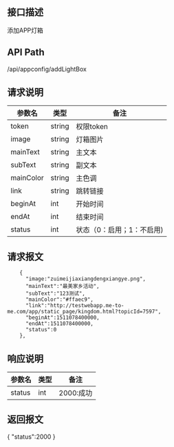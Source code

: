 ## 接口描述
添加APP灯箱
## API Path
/api/appconfig/addLightBox
## 请求说明
|参数名   |类型    |备注             |
|---------|--------|-----------------|
|token    |string  |权限token        |
|image    |string  |灯箱图片         |
|mainText |string  |主文本           |
|subText  |string  |副文本           |
|mainColor|string  |主色调           |
|link     |string  |跳转链接         |
|beginAt|int     |开始时间         |
|endAt  |int     |结束时间         |
|status   |int     |状态（0：启用；1：不启用)  |
## 请求报文
```
    {
      "image:"zuimeijiaxiangdengxiangye.png",
      "mainText":"最美家乡活动",
      "subText":"123测试",
      "mainColor":"#ffaec9",
      "link":"http://testwebapp.me-to-me.com/app/static_page/kingdom.html?topicId=7597",
      "beginAt":1511078400000,
      "endAt":1511078400000,
      "status":0
    },
```
## 响应说明
|参数名   |类型    |备注             |
|---------|--------|-----------------|
|status   |int     |2000:成功        |
## 返回报文
  {
    "status":2000 
  }

